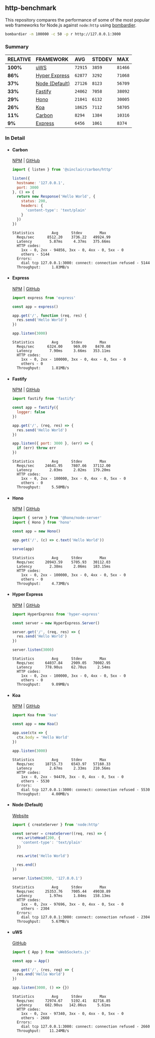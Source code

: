 ## http-benchmark

This repository compares the performance of some of the most popular web frameworks for Node.js against `node:http` using [bombardier](https://github.com/codesenberg/bombardier).

```bash
bombardier -n 100000 -c 50 -p r http://127.0.0.1:3000
```

### Summary

| RELATIVE | FRAMEWORK | AVG | STDDEV | MAX |
| :--- | :--- | :--- | :--- | :--- |
| **100%** | [uWS](#uws) | `72915` | `3859` | `81466` |
| **86%** | [Hyper Express](#hyper-express) | `62877` | `3292` | `71068` |
| **37%** | [Node (Default)](#node-default) | `27126` | `8123` | `56709` |
| **33%** | [Fastify](#fastify) | `24062` | `7058` | `38092` |
| **29%** | [Hono](#hono) | `21041` | `6132` | `30005` |
| **26%** | [Koa](#koa) | `18625` | `7112` | `58705` |
| **11%** | [Carbon](#carbon) | `8294` | `1384` | `10316` |
| **9%** | [Express](#express) | `6456` | `1061` | `8374` |


### In Detail

- #### Carbon
  [NPM](https://npmjs.com/@sinclair/carbon) | [GitHub](https://github.com/sinclairzx81/carbon)
  ```js
  import { listen } from '@sinclair/carbon/http'

  listen({
    hostname: '127.0.0.1',
    port: 3000
  }, () => {
    return new Response('Hello World', {
      status: 200,
      headers: {
        'content-type': 'text/plain'
      }
    })
  })
  ```

  ```
  Statistics        Avg      Stdev        Max
    Reqs/sec      8512.20    3736.22   49924.99
    Latency        5.87ms     4.37ms   375.66ms
    HTTP codes:
      1xx - 0, 2xx - 94856, 3xx - 0, 4xx - 0, 5xx - 0
      others - 5144
    Errors:
      dial tcp 127.0.0.1:3000: connect: connection refused - 5144
    Throughput:     1.83MB/s
  ```

- #### Express
  [NPM](https://npmjs.com/express) | [GitHub](https://github.com/expressjs/express)
  ```js
  import express from 'express'

  const app = express()

  app.get('/', function (req, res) {
    res.send('Hello World')
  })

  app.listen(3000)
  ```

  ```
  Statistics        Avg      Stdev        Max
    Reqs/sec      6324.00     969.09    8470.08
    Latency        7.90ms     3.66ms   353.11ms
    HTTP codes:
      1xx - 0, 2xx - 100000, 3xx - 0, 4xx - 0, 5xx - 0
      others - 0
    Throughput:     1.81MB/s
  ```

- #### Fastify
  [NPM](https://npmjs.com/fastify) | [GitHub](https://github.com/fastify/fastify)
  ```js
  import fastify from 'fastify'

  const app = fastify({
    logger: false
  })

  app.get('/', (req, res) => {
    res.send('Hello World')
  })

  app.listen({ port: 3000 }, (err) => {
    if (err) throw err
  })
  ```

  ```
  Statistics        Avg      Stdev        Max
    Reqs/sec     24641.95    7807.66   37112.00
    Latency        2.03ms     2.02ms   179.20ms
    HTTP codes:
      1xx - 0, 2xx - 100000, 3xx - 0, 4xx - 0, 5xx - 0
      others - 0
    Throughput:     5.58MB/s
  ```

- #### Hono
  [NPM](https://npmjs.com/hono) | [GitHub](https://github.com/honojs/hono)
  ```js
  import { serve } from '@hono/node-server'
  import { Hono } from 'hono'

  const app = new Hono()

  app.get('/', (c) => c.text('Hello World'))

  serve(app)
  ```

  ```
  Statistics        Avg      Stdev        Max
    Reqs/sec     20943.59    5705.93   30112.03
    Latency        2.38ms     2.06ms   183.15ms
    HTTP codes:
      1xx - 0, 2xx - 100000, 3xx - 0, 4xx - 0, 5xx - 0
      others - 0
    Throughput:     4.73MB/s
  ```

- #### Hyper Express
  [NPM](https://npmjs.com/hyper-express) | [GitHub](https://github.com/kartikk221/hyper-express)
  ```js
  import HyperExpress from 'hyper-express'

  const server = new HyperExpress.Server()

  server.get('/', (req, res) => {
    res.send('Hello World')
  })

  server.listen(3000)
  ```

  ```
  Statistics        Avg      Stdev        Max
    Reqs/sec     64037.84    2909.05   70002.95
    Latency      778.90us    62.70us     2.54ms
    HTTP codes:
      1xx - 0, 2xx - 100000, 3xx - 0, 4xx - 0, 5xx - 0
      others - 0
    Throughput:     9.09MB/s
  ```

- #### Koa
  [NPM](https://npmjs.com/koa) | [GitHub](https://github.com/koajs/koa)
  ```js
  import Koa from 'koa'

  const app = new Koa()

  app.use(ctx => {
    ctx.body = 'Hello World'
  })

  app.listen(3000)
  ```

  ```
  Statistics        Avg      Stdev        Max
    Reqs/sec     18715.73    6543.97   57160.33
    Latency        2.67ms     2.33ms   210.56ms
    HTTP codes:
      1xx - 0, 2xx - 94470, 3xx - 0, 4xx - 0, 5xx - 0
      others - 5530
    Errors:
      dial tcp 127.0.0.1:3000: connect: connection refused - 5530
    Throughput:     4.00MB/s
  ```

- #### Node (Default)
  [Website](https://nodejs.org/api/http.html)
  ```js
  import { createServer } from 'node:http'

  const server = createServer((req, res) => {
    res.writeHead(200, {
      'content-type': 'text/plain'
    })

    res.write('Hello World')

    res.end()
  })

  server.listen(3000, '127.0.0.1')
  ```

  ```
  Statistics        Avg      Stdev        Max
    Reqs/sec     25353.76    7005.44   49038.89
    Latency        1.97ms     1.84ms   158.13ms
    HTTP codes:
      1xx - 0, 2xx - 97696, 3xx - 0, 4xx - 0, 5xx - 0
      others - 2304
    Errors:
      dial tcp 127.0.0.1:3000: connect: connection refused - 2304
    Throughput:     5.67MB/s
  ```

- #### uWS
  [GitHub](https://github.com/uNetworking/uWebSockets.js)
  ```js
  import { App } from 'uWebSockets.js'

  const app = App()

  app.get('/', (res, req) => {
    res.end('Hello World')
  })

  app.listen(3000, () => {})
  ```

  ```
  Statistics        Avg      Stdev        Max
    Reqs/sec     72974.67    5192.41   82716.85
    Latency      682.90us   142.06us     5.61ms
    HTTP codes:
      1xx - 0, 2xx - 97340, 3xx - 0, 4xx - 0, 5xx - 0
      others - 2660
    Errors:
      dial tcp 127.0.0.1:3000: connect: connection refused - 2660
    Throughput:    11.24MB/s
  ```


